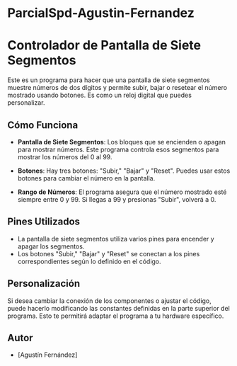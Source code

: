 # ParcialSpd-Agustin-Fernandez

# Controlador de Pantalla de Siete Segmentos

Este es un programa para hacer que una pantalla de siete segmentos muestre números de dos dígitos y permite subir, bajar o resetear el número mostrado usando botones. Es como un reloj digital que puedes personalizar.

## Cómo Funciona

- **Pantalla de Siete Segmentos**: Los bloques que se encienden o apagan para mostrar números. Este programa controla esos segmentos para mostrar los números del 0 al 99.

- **Botones**: Hay tres botones: "Subir," "Bajar" y "Reset". Puedes usar estos botones para cambiar el número en la pantalla.

- **Rango de Números**: El programa asegura que el número mostrado esté siempre entre 0 y 99. Si llegas a 99 y presionas "Subir", volverá a 0.

## Pines Utilizados

- La pantalla de siete segmentos utiliza varios pines para encender y apagar los segmentos.
- Los botones "Subir," "Bajar" y "Reset" se conectan a los pines correspondientes según lo definido en el código.

## Personalización

Si desea cambiar la conexión de los componentes o ajustar el código, puede hacerlo modificando las constantes definidas en la parte superior del programa. Esto te permitirá adaptar el programa a tu hardware específico.

## Autor

- [Agustín Fernández]
